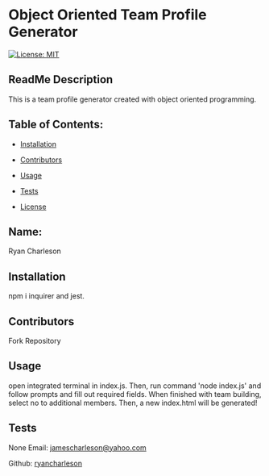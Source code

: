 # Object Oriented Team Profile Generator
  [![License: MIT](https://img.shields.io/badge/License-MIT-yellow.svg)](https://opensource.org/licenses/MIT)
  ## ReadMe Description 

  This is a team profile generator created with object oriented programming. 
  ## Table of Contents: 

  * [Installation](#installation) 

  * [Contributors](#contributors) 

  * [Usage](#usage) 

  * [Tests](#tests) 

  * [License](#license) 

  ## Name: 

  Ryan Charleson
  ## Installation 

  npm i inquirer and jest.
  ## Contributors 

  Fork Repository
  ## Usage 

  open integrated terminal in index.js. Then, run command 'node index.js' and follow prompts and fill out required fields. When finished with team building, select no to additional members. Then, a new index.html will be generated! 
  ## Tests 

  None
  Email: jamescharleson@yahoo.com 

  Github: [ryancharleson](https://github.com/ryancharleson) 
